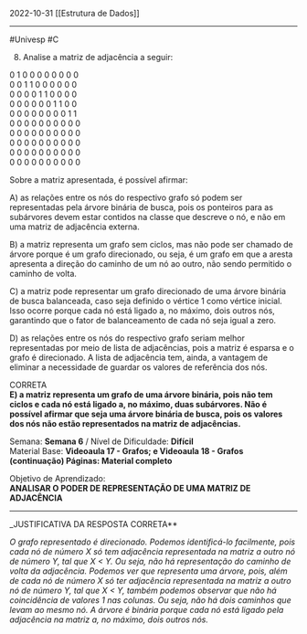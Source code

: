 2022-10-31
[[Estrutura de Dados]]

---
#Univesp #C 

8. Analise a matriz de adjacência a seguir:  
  
  
0 1 0 0 0 0 0 0 0 0  
0 0 1 1 0 0 0 0 0 0   
0 0 0 0 1 1 0 0 0 0  
0 0 0 0 0 0 1 1 0 0  
0 0 0 0 0 0 0 0 1 1  
0 0 0 0 0 0 0 0 0 0   
0 0 0 0 0 0 0 0 0 0   
0 0 0 0 0 0 0 0 0 0   
0 0 0 0 0 0 0 0 0 0   
0 0 0 0 0 0 0 0 0 0  
  
Sobre a matriz apresentada, é possível afirmar:

A) as relações entre os nós do respectivo grafo só podem ser representadas pela árvore binária de busca, pois os ponteiros para as subárvores devem estar contidos na classe que descreve o nó, e não em uma matriz de adjacência externa.  
  
B) a matriz representa um grafo sem ciclos, mas não pode ser chamado de árvore porque é um grafo direcionado, ou seja, é um grafo em que a aresta apresenta a direção do caminho de um nó ao outro, não sendo permitido o caminho de volta.  
  
C) a matriz pode representar um grafo direcionado de uma árvore binária de busca balanceada, caso seja definido o vértice 1 como vértice inicial. Isso ocorre porque cada nó está ligado a, no máximo, dois outros nós, garantindo que o fator de balanceamento de cada nó seja igual a zero.  
  
D) as relações entre os nós do respectivo grafo seriam melhor representadas por meio de lista de adjacências, pois a matriz é esparsa e o grafo é direcionado. A lista de adjacência tem, ainda, a vantagem de eliminar a necessidade de guardar os valores de referência dos nós.  
  
CORRETA  
**E) a matriz representa um grafo de uma árvore binária, pois não tem ciclos e cada nó está ligado a, no máximo, duas subárvores. Não é possível afirmar que seja uma árvore binária de busca, pois os valores dos nós não estão representados na matriz de adjacências.**  
  
Semana: **Semana 6** / Nível de Dificuldade: **Difícil**  
Material Base: **Videoaula 17 - Grafos; e Videoaula 18 - Grafos (continuação) Páginas: Material completo**  
  
Objetivo de Aprendizado:  
**ANALISAR O PODER DE REPRESENTAÇÃO DE UMA MATRIZ DE ADJACÊNCIA**

---

_JUSTIFICATIVA DA RESPOSTA CORRETA**  
  
_O grafo representado é direcionado. Podemos identificá-lo facilmente, pois cada nó de número X só tem adjacência representada na matriz a outro nó de número Y, tal que X < Y. Ou seja, não há representação do caminho de volta da adjacência. Podemos ver que representa uma árvore, pois, além de cada nó de número X só ter adjacência representada na matriz a outro nó de número Y, tal que X < Y, também podemos observar que não há coincidência de valores 1 nas colunas. Ou seja, não há dois caminhos que levam ao mesmo nó. A árvore é binária porque cada nó está ligado pela adjacência na matriz a, no máximo, dois outros nós._

